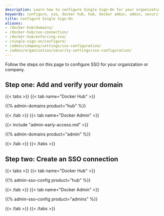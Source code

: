 ```yaml
---
description: Learn how to configure Single Sign-On for your organization or company.
keywords: configure, sso, docker hub, hub, docker admin, admin, security 
title: Configure Single Sign-On
aliases:
- /docker-hub/domains/
- /docker-hub/sso-connection/
- /docker-hub/enforcing-sso/
- /single-sign-on/configure/
- /admin/company/settings/sso-configuration/
- /admin/organization/security-settings/sso-configuration/
---
```


Follow the steps on this page to configure SSO for your organization or company.

## Step one: Add and verify your domain

{{< tabs >}}
{{< tab name="Docker Hub" >}}

{{% admin-domains product="hub" %}}

{{< /tab >}}
{{< tab name="Docker Admin" >}}

{{< include "admin-early-access.md" >}}

{{% admin-domains product="admin" %}}

{{< /tab >}}
{{< /tabs >}}

## Step two: Create an SSO connection

{{< tabs >}}
{{< tab name="Docker Hub" >}}

{{% admin-sso-config product="hub" %}}

{{< /tab >}}
{{< tab name="Docker Admin" >}}

{{% admin-sso-config product="admins" %}}

{{< /tab >}}
{{< /tabs >}}



